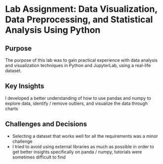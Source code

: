 # Lab Assignment: Data Visualization, Data Preprocessing, and Statistical Analysis Using Python

## Purpose
The purpose of this lab was to gain practical experience with data analysis and visualization techniques in Python and JupyterLab, using a real-life dataset.

## Key Insights
I developed a better understanding of how to use pandas and numpy to explore data, identify / remove outliers, and visualize the data through charts

## Challenges and Decisions
- Selecting a dataset that works well for all the requirements was a minor challenge
- I tried to avoid using external libraries as much as possible in order to get better insights specifically on panda / numpy, tutorials were sometimes difficult to find
